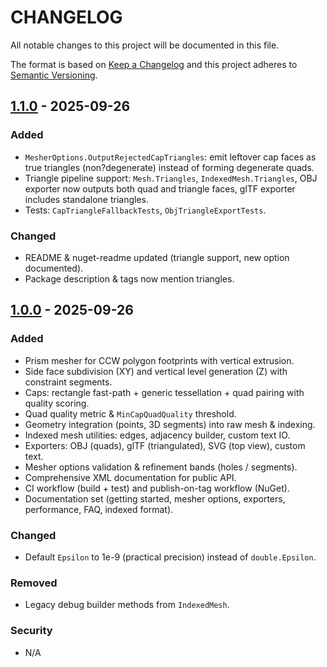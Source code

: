 # CHANGELOG

All notable changes to this project will be documented in this file.

The format is based on [Keep a Changelog](https://keepachangelog.com/en/1.0.0/) and this project adheres to [Semantic Versioning](https://semver.org/).

## [1.1.0] - 2025-09-26
### Added
- `MesherOptions.OutputRejectedCapTriangles`: emit leftover cap faces as true triangles (non?degenerate) instead of forming degenerate quads.
- Triangle pipeline support: `Mesh.Triangles`, `IndexedMesh.Triangles`, OBJ exporter now outputs both quad and triangle faces, glTF exporter includes standalone triangles.
- Tests: `CapTriangleFallbackTests`, `ObjTriangleExportTests`.

### Changed
- README & nuget-readme updated (triangle support, new option documented).
- Package description & tags now mention triangles.

## [1.0.0] - 2025-09-26
### Added
- Prism mesher for CCW polygon footprints with vertical extrusion.
- Side face subdivision (XY) and vertical level generation (Z) with constraint segments.
- Caps: rectangle fast-path + generic tessellation + quad pairing with quality scoring.
- Quad quality metric & `MinCapQuadQuality` threshold.
- Geometry integration (points, 3D segments) into raw mesh & indexing.
- Indexed mesh utilities: edges, adjacency builder, custom text IO.
- Exporters: OBJ (quads), glTF (triangulated), SVG (top view), custom text.
- Mesher options validation & refinement bands (holes / segments).
- Comprehensive XML documentation for public API.
- CI workflow (build + test) and publish-on-tag workflow (NuGet).
- Documentation set (getting started, mesher options, exporters, performance, FAQ, indexed format).

### Changed
- Default `Epsilon` to 1e-9 (practical precision) instead of `double.Epsilon`.

### Removed
- Legacy debug builder methods from `IndexedMesh`.

### Security
- N/A

[1.1.0]: https://github.com/MabinogiCode/FastGeoMesh/releases/tag/v1.1.0
[1.0.0]: https://github.com/MabinogiCode/FastGeoMesh/releases/tag/v1.0.0
